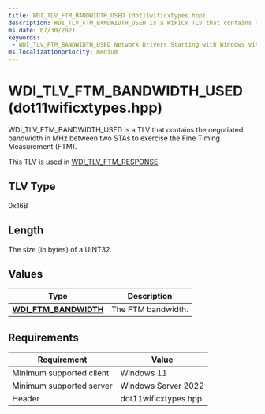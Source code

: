 ```yaml
---
title: WDI_TLV_FTM_BANDWIDTH_USED (dot11wificxtypes.hpp)
description: WDI_TLV_FTM_BANDWIDTH_USED is a WiFiCx TLV that contains the negotiated bandwidth in MHz between two STAs to exercise the FTM.
ms.date: 07/30/2021
keywords:
 - WDI_TLV_FTM_BANDWIDTH_USED Network Drivers Starting with Windows Vista
ms.localizationpriority: medium
---
```


# WDI_TLV_FTM_BANDWIDTH_USED (dot11wificxtypes.hpp)


WDI_TLV_FTM_BANDWIDTH_USED is a TLV that contains the negotiated bandwidth in MHz between two STAs to exercise the Fine Timing Measurement (FTM). 

This TLV is used in [WDI_TLV_FTM_RESPONSE](wdi-tlv-ftm-response.md).

## TLV Type


0x16B

## Length


The size (in bytes) of a UINT32.

## Values


| Type                                              | Description                                 |
|---------------------------------------------------|---------------------------------------------|
| [**WDI_FTM_BANDWIDTH**](/windows-hardware/drivers/ddi/dot11wificxtypes/ne-dot11wificxtypes-wdi_ftm_bandwidth) | The  FTM bandwidth. |

 

## Requirements

|Requirement|Value|
|--- |--- |
|Minimum supported client|Windows 11|
|Minimum supported server|Windows Server 2022|
|Header|dot11wificxtypes.hpp|

 

